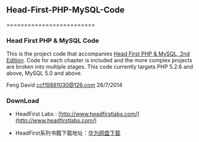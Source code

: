 ## Head-First-PHP-MySQL-Code
=========================

### Head First PHP & MySQL Code

This is the project code that accompanies [Head First PHP & MySQL, 2nd Edition](http://shop.oreilly.com/product/0636920029298.do). Code for each chapter is included and the more complex projects are broken into multiple stages.  This code currently targets PHP 5.2.6 and above, MySQL 5.0 and above.

Feng David
ccf19881030@126.com
28/7/2014

### DownLoad
- HeadFirst Labs : [http://www.headfirstlabs.com/](http://www.headfirstlabs.com/)

- HeadFirst系列书籍下载地址：[华为网盘下载](http://dl.dbank.com/c0luaykzj4)




